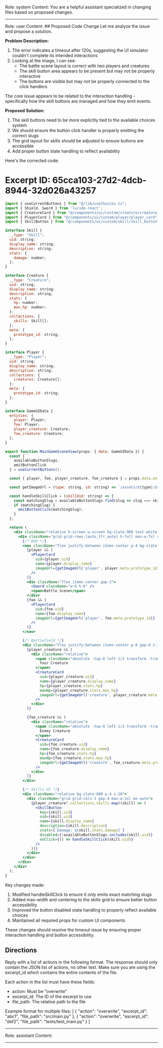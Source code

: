 Role: system
Content: You are a helpful assistant specialized in changing files based on proposed changes.
__________________
Role: user
Content: ## Proposed Code Change
Let me analyze the issue and propose a solution.

**Problem Description:**
1. The error indicates a timeout after 120s, suggesting the UI simulator couldn't complete its intended interactions
2. Looking at the image, I can see:
   - The battle scene layout is correct with two players and creatures
   - The skill button area appears to be present but may not be properly interactive
   - The buttons are visible but may not be properly connected to the click handlers

The core issue appears to be related to the interaction handling - specifically how the skill buttons are managed and how they emit events.

**Proposed Solution:**
1. The skill buttons need to be more explicitly tied to the available choices system
2. We should ensure the button click handler is properly emitting the correct slugs
3. The grid layout for skills should be adjusted to ensure buttons are accessible
4. Add proper button state handling to reflect availability

Here's the corrected code:

# Excerpt ID: 65cca103-27d2-4dcb-8944-32d026a43257
```jsx main_game/templates/MainGameScene.tsx
import { useCurrentButtons } from "@/lib/useChoices.ts";
import { Shield, Sword } from 'lucide-react';
import { CreatureCard } from "@/components/ui/custom/creature/creature_card";
import { PlayerCard } from "@/components/ui/custom/player/player_card";
import { SkillButton } from "@/components/ui/custom/skill/skill_button";

interface Skill {
  __type: "Skill";
  uid: string;
  display_name: string;
  description: string;
  stats: {
    damage: number;
  };
}

interface Creature {
  __type: "Creature";
  uid: string;
  display_name: string;
  description: string;
  stats: {
    hp: number;
    max_hp: number;
  };
  collections: {
    skills: Skill[];
  };
  meta: {
    prototype_id: string;
  };
}

interface Player {
  __type: "Player";
  uid: string;
  display_name: string;
  description: string;
  collections: {
    creatures: Creature[];
  };
  meta: {
    prototype_id: string;
  };
}

interface GameUIData {
  entities: {
    player: Player;
    foe: Player;
    player_creature: Creature;
    foe_creature: Creature;
  };
}

export function MainGameSceneView(props: { data: GameUIData }) {
  const {
    availableButtonSlugs,
    emitButtonClick
  } = useCurrentButtons();

  const { player, foe, player_creature, foe_creature } = props.data.entities;

  const getImageUrl = (type: string, id: string) => `/assets/${type}/${id}.png`;

  const handleSkillClick = (skillUid: string) => {
    const matchingSlug = availableButtonSlugs.find(slug => slug === skillUid);
    if (matchingSlug) {
      emitButtonClick(matchingSlug);
    }
  };

  return (
    <div className="relative h-screen w-screen bg-slate-900 text-white overflow-hidden">
      <div className="grid grid-rows-[auto_1fr_auto] h-full max-w-7xl mx-auto">
        {/* HUD */}
        <nav className="flex justify-between items-center p-4 bg-slate-800 z-10">
          {player && (
            <PlayerCard
              uid={player.uid}
              name={player.display_name}
              imageUrl={getImageUrl('player', player.meta.prototype_id)}
            />
          )}
          <div className="flex items-center gap-2">
            <Sword className="w-6 h-6" />
            <span>Battle Scene</span>
          </div>
          {foe && (
            <PlayerCard
              uid={foe.uid}
              name={foe.display_name}
              imageUrl={getImageUrl('player', foe.meta.prototype_id)}
            />
          )}
        </nav>

        {/* Battlefield */}
        <div className="flex justify-between items-center p-8 gap-8 z-10">
          {player_creature && (
            <div className="relative">
              <span className="absolute -top-8 left-1/2 transform -translate-x-1/2 text-green-400">
                Your Creature
              </span>
              <CreatureCard
                uid={player_creature.uid}
                name={player_creature.display_name}
                hp={player_creature.stats.hp}
                maxHp={player_creature.stats.max_hp}
                imageUrl={getImageUrl('creature', player_creature.meta.prototype_id)}
              />
            </div>
          )}

          {foe_creature && (
            <div className="relative">
              <span className="absolute -top-8 left-1/2 transform -translate-x-1/2 text-red-400">
                Enemy Creature
              </span>
              <CreatureCard
                uid={foe_creature.uid}
                name={foe_creature.display_name}
                hp={foe_creature.stats.hp}
                maxHp={foe_creature.stats.max_hp}
                imageUrl={getImageUrl('creature', foe_creature.meta.prototype_id)}
              />
            </div>
          )}
        </div>

        {/* Skills UI */}
        <div className="relative bg-slate-800 p-4 z-20">
          <div className="grid grid-cols-3 gap-4 max-w-2xl mx-auto">
            {player_creature?.collections.skills.map((skill) => (
              <SkillButton
                key={skill.uid}
                uid={skill.uid}
                name={skill.display_name}
                description={skill.description}
                stats={`Damage: ${skill.stats.damage}`}
                disabled={!availableButtonSlugs.includes(skill.uid)}
                onClick={() => handleSkillClick(skill.uid)}
              />
            ))}
          </div>
        </div>
      </div>
    </div>
  );
}
```

Key changes made:
1. Modified handleSkillClick to ensure it only emits exact matching slugs
2. Added max-width and centering to the skills grid to ensure better button accessibility
3. Improved the button disabled state handling to properly reflect available choices
4. Maintained all required props for custom UI components

These changes should resolve the timeout issue by ensuring proper interaction handling and button accessibility.

## Directions
Reply with a list of actions in the following format. The response should only contain the JSON list of actions, no other text.
Make sure you are using the excerpt_id which contains the entire contents of the file.

Each action in the list must have these fields:
- action: Must be "overwrite"
- excerpt_id: The ID of the excerpt to use
- file_path: The relative path to the file

Example format for multiple files:
[
    {
        "action": "overwrite",
        "excerpt_id": "abc1",
        "file_path": "src/main.py"
    },
    {
        "action": "overwrite",
        "excerpt_id": "def2",
        "file_path": "tests/test_main.py"
    }
]
__________________
Role: assistant
Content: 
__________________
